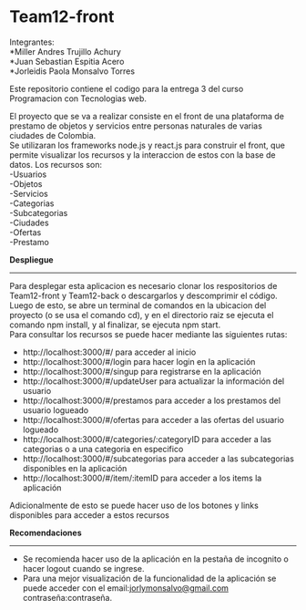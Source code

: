 # Team12-front
Integrantes:<br>
  *Miller Andres Trujillo Achury<br>
  *Juan Sebastian Espitia Acero<br>
  *Jorleidis Paola Monsalvo Torres<br>

Este repositorio contiene el codigo para la entrega 3 del curso Programacion con Tecnologias web.<br>

El proyecto que se va a realizar consiste en el front de una plataforma de prestamo de objetos y servicios entre personas naturales de varias ciudades de Colombia.<br>
Se utilizaran los frameworks node.js y react.js para construir el front, que permite visualizar los recursos y la interaccion de estos con la base de datos. Los recursos son:<br>
-Usuarios<br>
-Objetos<br>
-Servicios<br>
-Categorias<br>
-Subcategorias<br>
-Ciudades<br>
-Ofertas<br>
-Prestamo<br>

<b>Despliegue</b><hr>
Para desplegar esta aplicacion es necesario clonar los respositorios de Team12-front y Team12-back o descargarlos y descomprimir el código. Luego de esto, se abre un terminal de comandos en la ubicacion del proyecto (o se usa el comando cd), y en el directorio raiz se ejecuta el comando npm install, y al finalizar, se ejecuta npm start. <br>
Para consultar los recursos se puede hacer mediante las siguientes rutas:
- http://localhost:3000/#/ para acceder al inicio <br>
- http://localhost:3000/#/login para hacer login en la aplicación <br>
- http://localhost:3000/#/singup para registrarse en la aplicación <br>
- http://localhost:3000/#/updateUser para actualizar la información del usuario <br>
- http://localhost:3000/#/prestamos para acceder a los prestamos del usuario logueado<br>
- http://localhost:3000/#/ofertas para acceder a las ofertas del usuario logueado<br>
- http://localhost:3000/#/categories/:categoryID para acceder a las categorias o a una categoria en especifico <br>
- http://localhost:3000/#/subcategorias para acceder a las subcategorias disponibles en la aplicación <br>
- http://localhost:3000/#/item/:itemID para acceder a los items la aplicación <br>

Adicionalmente de esto se puede hacer uso de los botones y links disponibles para acceder a estos recursos

<b>Recomendaciones</b><hr>
- Se recomienda hacer uso de la aplicación en la pestaña de incognito o hacer logout cuando se ingrese.
- Para una mejor visualización de la funcionalidad de la aplicación se puede acceder con el email:jorlymonsalvo@gmail.com contraseña:contraseña.




